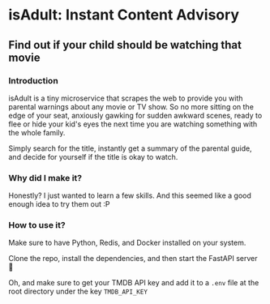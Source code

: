 # isAdult: Instant Content Advisory

## Find out if your child should be watching that movie

### Introduction

isAdult is a tiny microservice that scrapes the web to provide you with parental warnings about any movie or TV show. So no more sitting on the edge of your seat, anxiously gawking for sudden awkward scenes, ready to flee or hide your kid's eyes the next time you are watching something with the whole family.

Simply search for the title, instantly get a summary of the parental guide, and decide for yourself if the title is okay to watch.

### Why did I make it?

Honestly? I just wanted to learn a few skills. And this seemed like a good enough idea to try them out :P

### How to use it?
Make sure to have Python, Redis, and Docker installed on your system.

Clone the repo, install the dependencies, and then start the FastAPI server 🎈

Oh, and make sure to get your TMDB API key and add it to a `.env` file at the root directory under the key `TMDB_API_KEY`
